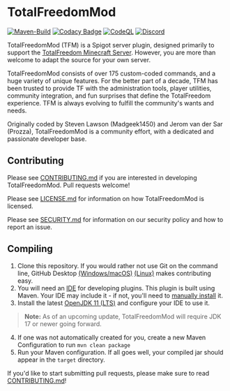 # TotalFreedomMod
[![Maven-Build](https://github.com/AtlasMediaGroup/TotalFreedomMod/actions/workflows/maven.yml/badge.svg)](https://github.com/AtlasMediaGroup/TotalFreedomMod/actions/workflows/maven.yml) [![Codacy Badge](https://app.codacy.com/project/badge/Grade/29c0f964da304666bd654bc7b1d556db)](https://www.codacy.com/gh/AtlasMediaGroup/TotalFreedomMod/dashboard) [![CodeQL](https://github.com/AtlasMediaGroup/TotalFreedomMod/actions/workflows/codeql-analysis.yml/badge.svg)](https://github.com/AtlasMediaGroup/TotalFreedomMod/actions/workflows/codeql-analysis.yml) [![Discord](https://img.shields.io/discord/769659653096472627?label=Discord&logo=discord)](https://discord.com/invite/PW4savJR9a)

TotalFreedomMod (TFM) is a Spigot server plugin, designed primarily to support the [TotalFreedom Minecraft Server](https://totalfreedom.me/). However, you are more than welcome to adapt the source for your own server.

TotalFreedomMod consists of over 175 custom-coded commands, and a huge variety of unique features. For the better part of a decade, TFM has been trusted to provide TF with the administration tools, player utilities, community integration, and fun surprises that define the TotalFreedom experience. TFM is always evolving to fulfill the community's wants and needs.

Originally coded by Steven Lawson (Madgeek1450) and Jerom van der Sar (Prozza), TotalFreedomMod is a community effort, with a dedicated and passionate developer base.

## Contributing
Please see [CONTRIBUTING.md](CONTRIBUTING.md) if you are interested in developing TotalFreedomMod. Pull requests welcome!

Please see [LICENSE.md](LICENSE.md) for information on how TotalFreedomMod is licensed.

Please see [SECURITY.md](SECURITY.md) for information on our security policy and how to report an issue.

## Compiling
1) Clone this repository. If you would rather not use Git on the command line, GitHub Desktop [(Windows/macOS)](https://desktop.github.com/) [(Linux)](https://github.com/shiftkey/desktop) makes contributing easy.
2) You will need an [IDE](https://en.wikipedia.org/wiki/Comparison_of_integrated_development_environments#Java) for developing plugins. This plugin is built using Maven. Your IDE may include it - if not, you'll need to [manually install](https://maven.apache.org/install.html) it.
3) Install the latest [OpenJDK 11 (LTS)](https://adoptopenjdk.net/) and configure your IDE to use it.

> **Note:** As of an upcoming update, TotalFreedomMod will require JDK 17 or newer going forward.

4) If one was not automatically created for you, create a new Maven Configuration to run `mvn clean package`
5) Run your Maven configuration. If all goes well, your compiled jar should appear in the `target` directory.
  
If you'd like to start submitting pull requests, please make sure to read  [CONTRIBUTING.md](CONTRIBUTING.md)!
